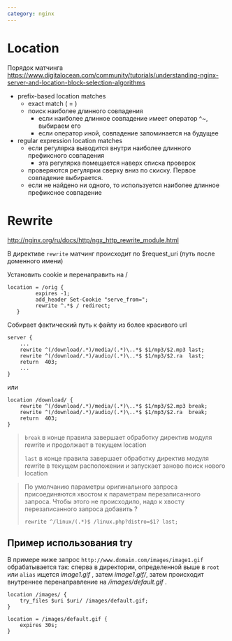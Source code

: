 ```yaml
---
category: nginx
---
```

# Location
Порядок матчинга  
<https://www.digitalocean.com/community/tutorials/understanding-nginx-server-and-location-block-selection-algorithms>
* prefix-based location matches
  - exact match ( = )
  - поиск наиболее длинного совпадения
    - если наиболее длинное совпадение имеет оператор ^~, выбираем его
    - если оператор иной, совпадение запоминается на будущее
* regular expression location matches
  - если регулярка выводится внутри наиболее длинного префиксного совпадения
    - эта регулярка помещается наверх списка проверок
  - проверяются регулярки сверху вниз по скиску. Первое совпадение выбирается.
  - если не найдено ни одного, то используется наиболее длинное префиксное совпадение

# Rewrite
http://nginx.org/ru/docs/http/ngx_http_rewrite_module.html

В директиве `rewrite` матчинг происходит по $request_uri (путь после доменного имени)

Установить cookie и перенаправить на /
```
location = /orig {
         expires -1;
         add_header Set-Cookie "serve_from=";
         rewrite ^.*$ / redirect;
   }
```

Собирает фактический путь к файлу из более красивого url
```
server {
    ...
    rewrite ^(/download/.*)/media/(.*)\..*$ $1/mp3/$2.mp3 last;
    rewrite ^(/download/.*)/audio/(.*)\..*$ $1/mp3/$2.ra  last;
    return  403;
    ...
}
```
или
```
location /download/ {
    rewrite ^(/download/.*)/media/(.*)\..*$ $1/mp3/$2.mp3 break;
    rewrite ^(/download/.*)/audio/(.*)\..*$ $1/mp3/$2.ra  break;
    return  403;
}

```
> `break` в конце правила завершает обработку директив модуля rewrite и продолжает в текущем location
>
> `last` в конце правила завершает обработку директив модуля rewrite в текущем расположении и запускает
> заново поиск нового location

> По умолчанию параметры оригинального запроса присоединяются хвостом к параметрам перезаписанного запроса.
> Чтобы этого не происходило, надо к хвосту перезаписанного запроса добавить ?
>
> `rewrite ^/linux/(.*)$ /linux.php?distro=$1? last;`

## Пример использования try

В примере ниже запрос `http://www.domain.com/images/image1.gif` обрабатывается так: сперва в директории, определенной выше в `root` или `alias` ищется _image1.gif_ , затем _image1.gif/_, затем происходит внутреннее перенаправление на _/images/default.gif_ .
```
location /images/ {
    try_files $uri $uri/ /images/default.gif;
}

location = /images/default.gif {
    expires 30s;
}
```
